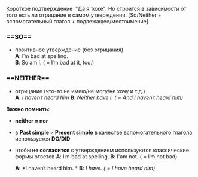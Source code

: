 Короткое подтверждение  "Да я тоже". Но строится в зависимости от того есть ли отрицание в самом утверждении.
[So/Neither + вспомогательный глагол + подлежащее/местоимение]

### ==SO==
- позитивное утверждение (без отрицания)  
    **A**: Iˈm bad at spelling.  
    **B**: So am I. ( = Iˈm bad at it, too.)
   
### ==NEITHER==
- отрицание (что-то не имею/не могу/не хочу и т.д.)  
    **A**: *I havenˈt heard him*
    **B**: *Neither have I. ( = And I havenˈt heard him)*

**Важно помнить:**
- **neither = nor**
- в **Past simple** и **Present simple** в качестве вспомогательного глагола используется **DO/DID**
- чтобы **не согласится** с утверждением используются классические формы ответов
    **A**: Iˈm bad at spelling. 
    **B**: I'am not. ( = Iˈm not bad)
    
    **A**: *I havenˈt heard him.  *
    **B**: *I have. ( = I have heard him)*